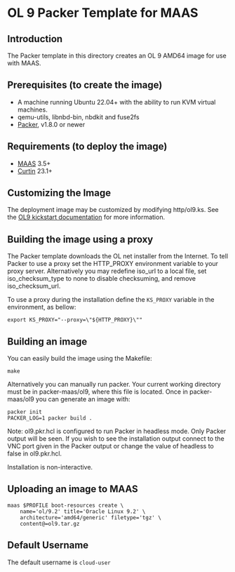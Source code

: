 # OL 9 Packer Template for MAAS

## Introduction

The Packer template in this directory creates an OL 9 AMD64 image for use with MAAS.

## Prerequisites (to create the image)

* A machine running Ubuntu 22.04+ with the ability to run KVM virtual machines.
* qemu-utils, libnbd-bin, nbdkit and fuse2fs
* [Packer](https://www.packer.io/intro/getting-started/install.html), v1.8.0 or newer

## Requirements (to deploy the image)

* [MAAS](https://maas.io) 3.5+
* [Curtin](https://launchpad.net/curtin) 23.1+

## Customizing the Image

The deployment image may be customized by modifying http/ol9.ks. See the [OL9 kickstart documentation](https://docs.oracle.com/en/operating-systems/oracle-linux/9/install/install-AutomatinganOracleLinuxInstallationbyUsingKickstart.html) for more information.

## Building the image using a proxy

The Packer template downloads the OL net installer from the Internet. To
tell Packer to use a proxy set the HTTP_PROXY environment variable to your proxy
server. Alternatively you may redefine iso_url to a local file, set
iso_checksum_type to none to disable checksuming, and remove iso_checksum_url.

To use a proxy during the installation define the `KS_PROXY` variable in the
environment, as bellow:

```shell
export KS_PROXY="--proxy=\"${HTTP_PROXY}\""
```

## Building an image

You can easily build the image using the Makefile:

```shell
make
```

Alternatively you can manually run packer. Your current working directory must
be in packer-maas/ol9, where this file is located. Once in packer-maas/ol9
you can generate an image with:

```shell
packer init
PACKER_LOG=1 packer build .
```

Note: ol9.pkr.hcl is configured to run Packer in headless mode. Only Packer
output will be seen. If you wish to see the installation output connect to the
VNC port given in the Packer output or change the value of headless to false in
ol9.pkr.hcl.

Installation is non-interactive.

## Uploading an image to MAAS

```shell
maas $PROFILE boot-resources create \
    name='ol/9.2' title='Oracle Linux 9.2' \
    architecture='amd64/generic' filetype='tgz' \
    content@=ol9.tar.gz
```

## Default Username

The default username is ```cloud-user```
